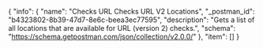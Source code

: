 {
  "info": {
    "name": "Checks URL Checks URL V2 Locations",
    "_postman_id": "b4323802-8b39-47d7-8e6c-beea3ec77595",
    "description": "Gets a list of all locations that are available for URL (version 2) checks.",
    "schema": "https://schema.getpostman.com/json/collection/v2.0.0/"
  },
  "item": []
}
